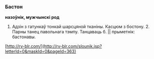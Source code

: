 ### Бастон
**назоўнік, мужчынскі род**

1. Адзін з гатункаў тонкай шарсцяной тканіны. Касцюм з бостону. 2. Парны танец павольнага тэмпу. Танцаваць б. || прыметнік: бастонавы.

<a rel="author">[http://rv-blr.com/](http://rv-blr.com/slounik.jsp?letterId=0&maskId=0&pageId=363)</a>

